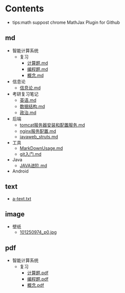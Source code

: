 # Contents
* tips:math suppost chrome MathJax Plugin for Github
## md
  - 智能计算系统
    - 复习
      - [计算题.md](./md/智能计算系统/复习/计算题.md)
      - [编程题.md](./md/智能计算系统/复习/编程题.md)
      - [概念.md](./md/智能计算系统/复习/概念.md)
  - 信息论
    - [信息论.md](./md/信息论/信息论.md)
  - 考研复习笔记
    - [英语.md](./md/考研复习笔记/英语.md)
    - [数据结构.md](./md/考研复习笔记/数据结构.md)
    - [政治.md](./md/考研复习笔记/政治.md)
  - 后端
    - [tomcat服务器安装和配置服务.md](./md/后端/tomcat服务器安装和配置服务.md)
    - [nginx服务配置.md](./md/后端/nginx服务配置.md)
    - [javaweb_struts.md](./md/后端/javaweb_struts.md)
  - 工具
    - [MarkDownUsage.md](./md/工具/MarkDownUsage.md)
    - [git入门.md](./md/工具/git入门.md)
  - Java
    - [JAVA进阶.md](./md/Java/JAVA进阶.md)
  - Android

## text
  - [a-text.txt](./text/a-text.txt)

## image
  - 壁纸
    - [101250974_p0.jpg](./image/壁纸/101250974_p0.jpg)

## pdf
  - 智能计算系统
    - 复习
      - [计算题.pdf](./pdf/智能计算系统/复习/计算题.pdf)
      - [编程题.pdf](./pdf/智能计算系统/复习/编程题.pdf)
      - [概念.pdf](./pdf/智能计算系统/复习/概念.pdf)
